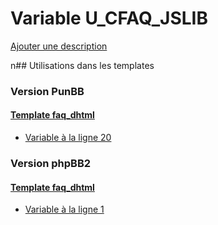 # Variable U_CFAQ_JSLIB
[Ajouter une description](https://fa-tvars.appspot.com/U_CFAQ_JSLIB)

n## Utilisations dans les templates

### Version PunBB

#### [Template faq_dhtml](punbb/faq_dhtml.md)
* [Variable à la ligne 20](../punbb/faq_dhtml.tpl#L20)

### Version phpBB2

#### [Template faq_dhtml](subsilver/faq_dhtml.md)
* [Variable à la ligne 1](../subsilver/faq_dhtml.tpl#L1)